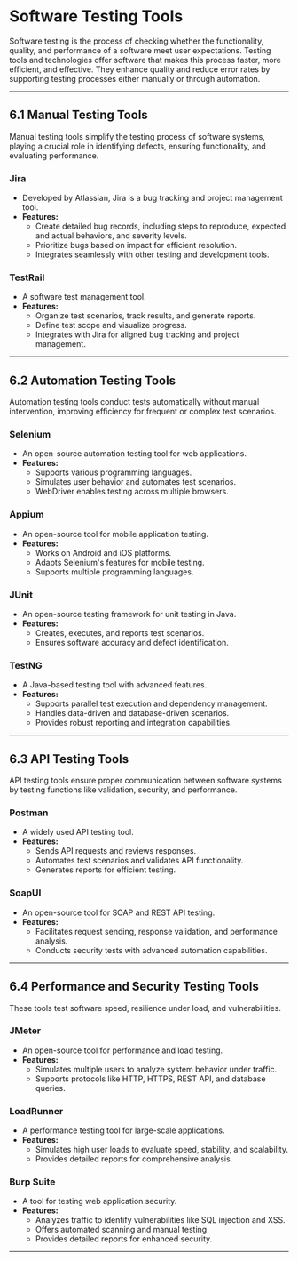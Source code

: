 
# Software Testing Tools

Software testing is the process of checking whether the functionality, quality, and performance of a software meet user expectations. Testing tools and technologies offer software that makes this process faster, more efficient, and effective. They enhance quality and reduce error rates by supporting testing processes either manually or through automation.

---

## 6.1 Manual Testing Tools

Manual testing tools simplify the testing process of software systems, playing a crucial role in identifying defects, ensuring functionality, and evaluating performance.

### Jira
- Developed by Atlassian, Jira is a bug tracking and project management tool.
- **Features:**
  - Create detailed bug records, including steps to reproduce, expected and actual behaviors, and severity levels.
  - Prioritize bugs based on impact for efficient resolution.
  - Integrates seamlessly with other testing and development tools.

### TestRail
- A software test management tool.
- **Features:**
  - Organize test scenarios, track results, and generate reports.
  - Define test scope and visualize progress.
  - Integrates with Jira for aligned bug tracking and project management.

---

## 6.2 Automation Testing Tools

Automation testing tools conduct tests automatically without manual intervention, improving efficiency for frequent or complex test scenarios.

### Selenium
- An open-source automation testing tool for web applications.
- **Features:**
  - Supports various programming languages.
  - Simulates user behavior and automates test scenarios.
  - WebDriver enables testing across multiple browsers.

### Appium
- An open-source tool for mobile application testing.
- **Features:**
  - Works on Android and iOS platforms.
  - Adapts Selenium's features for mobile testing.
  - Supports multiple programming languages.

### JUnit
- An open-source testing framework for unit testing in Java.
- **Features:**
  - Creates, executes, and reports test scenarios.
  - Ensures software accuracy and defect identification.

### TestNG
- A Java-based testing tool with advanced features.
- **Features:**
  - Supports parallel test execution and dependency management.
  - Handles data-driven and database-driven scenarios.
  - Provides robust reporting and integration capabilities.

---

## 6.3 API Testing Tools

API testing tools ensure proper communication between software systems by testing functions like validation, security, and performance.

### Postman
- A widely used API testing tool.
- **Features:**
  - Sends API requests and reviews responses.
  - Automates test scenarios and validates API functionality.
  - Generates reports for efficient testing.

### SoapUI
- An open-source tool for SOAP and REST API testing.
- **Features:**
  - Facilitates request sending, response validation, and performance analysis.
  - Conducts security tests with advanced automation capabilities.

---

## 6.4 Performance and Security Testing Tools

These tools test software speed, resilience under load, and vulnerabilities.

### JMeter
- An open-source tool for performance and load testing.
- **Features:**
  - Simulates multiple users to analyze system behavior under traffic.
  - Supports protocols like HTTP, HTTPS, REST API, and database queries.

### LoadRunner
- A performance testing tool for large-scale applications.
- **Features:**
  - Simulates high user loads to evaluate speed, stability, and scalability.
  - Provides detailed reports for comprehensive analysis.

### Burp Suite
- A tool for testing web application security.
- **Features:**
  - Analyzes traffic to identify vulnerabilities like SQL injection and XSS.
  - Offers automated scanning and manual testing.
  - Provides detailed reports for enhanced security.

---
